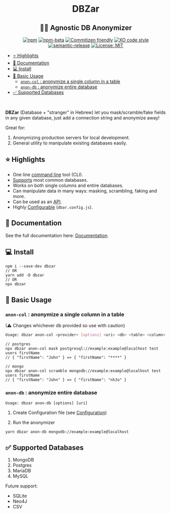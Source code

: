 <h1 align="center">DBZar</h1>
<h2 align="center">🔁👻 Agnostic DB Anonymizer </h2>
<div align="center">

[![npm](https://img.shields.io/npm/v/dbzar)](https://www.npmjs.com/package/dbzar)
[![npm-beta](https://img.shields.io/npm/v/dbzar/beta)](https://www.npmjs.com/package/dbzar)
[![Commitizen friendly](https://img.shields.io/badge/commitizen-friendly-brightgreen.svg)](http://commitizen.github.io/cz-cli/)
[![XO code style](https://img.shields.io/badge/code_style-XO-5ed9c7.svg)](https://github.com/xojs/xo)
[![semantic-release](https://img.shields.io/badge/%20%20%F0%9F%93%A6%F0%9F%9A%80-semantic--release-e10079.svg)](https://github.com/semantic-release/semantic-release)
[![License: MIT](https://img.shields.io/badge/License-MIT-yellow.svg)](https://opensource.org/licenses/MIT)

</div>

- [⭐ Highlights](#-highlights)
- [📃 Documentation](#-documentation)
- [💻 Install](#-install)
- [👻 Basic Usage](#-basic-usage)
  - [`anon-col` : anonymize a single column in a table](#anon-col--anonymize-a-single-column-in-a-table)
  - [`anon-db` : anonymize entire database](#anon-db--anonymize-entire-database)
- [✅ Supported Databases](#-supported-databases)

<br/>

**DBZar** (Database + "stranger" in Hebrew) let you mask/scramble/fake fields in any given database, just add a connection string and anonymize away!

Great for:

1. Anonymizing production servers for local development.
2. General utility to manipulate existing databases easily.

## ⭐ Highlights

- One line [command line](https://nitzano.github.io/dbzar/docs/usage) tool (CLI).
- [Supports](https://nitzano.github.io/dbzar/docs/supported_dbs) most common databases.
- Works on both single columns and entire databases.
- Can manipulate data in many ways: masking, scrambling, faking and more.
- Can be used as an [API](https://nitzano.github.io/dbzar/docs/api).
- Highly [Configurable](https://nitzano.github.io/dbzar/docs/config) (`dbar.config.js`).

## 📃 Documentation

See the full documentation here: [Documentation](https://nitzano.github.io/dbzar/).

## 💻 Install

```
npm i --save-dev dbzar
// OR
yarn add -D dbzar
// OR
npx dbzar
```

## 👻 Basic Usage

### `anon-col` : anonymize a single column in a table

(⚠ Changes whichever db provided so use with caution)

```bash
Usage: dbzar anon-col <provider> [options] <uri> <db> <table> <column>
```

```
// postgres
npx dbzar anon-col mask postgresql://example:example@localhost test users firstName
// { "firstName": "John" } => { "firstName": "****" }

// mongo
npx dbzar anon-col scramble mongodb://example:example@localhost test users firstName
// { "firstName": "John" } => { "firstName": "nhJo" }
```

### `anon-db` : anonymize entire database

```
Usage: dbzar anon-db [options] [uri]
```

1. Create Configuration file (see [Configuration](https://nitzano.github.io/dbzar/docs/config))

2. Run the anonymizer

```
yarn dbzar anon-db mongodb://example:example@localhost
```

## ✅ Supported Databases

1. MongoDB
2. Postgres
3. MariaDB
4. MySQL

Future support:

- SQLite
- Neo4J
- CSV
